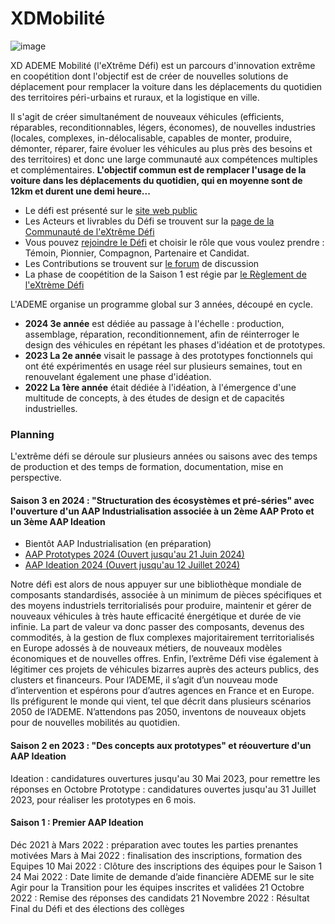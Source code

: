 # XDMobilité
![image](https://github.com/XDADEME/XDMobilite/assets/171435255/31076f2c-81ee-4e55-94ba-1071264a2ad2)


XD ADEME Mobilité (l'eXtrême Défi) est un parcours d'innovation extrême en coopétition dont l'objectif est de créer de nouvelles solutions de déplacement pour remplacer la voiture dans les déplacements du quotidien des territoires péri-urbains et ruraux, et la logistique en ville.

Il s'agit de créer simultanément de nouveaux véhicules (efficients, réparables, reconditionnables, légers, économes), de nouvelles industries (locales, complexes, in-délocalisable, capables de monter, produire, démonter, réparer, faire évoluer les véhicules au plus près des besoins et des territoires) et donc une large communauté aux compétences multiples et complémentaires. 
**L'objectif commun est de remplacer l'usage de la voiture dans les déplacements du quotidien, qui en moyenne sont de 12km et durent une demi heure...**

* Le défi est présenté sur le [site web public](https://xd.ademe.fr/)
* Les Acteurs et livrables du Défi se trouvent sur la [page de la Communauté de l'eXtrême Défi](https://wikixd.fabmob.io/wiki/XD:Accueil)
* Vous pouvez [rejoindre le Défi](https://wikixd.fabmob.io/wiki/Devenir_acteur_de_l%27XD) et choisir le rôle que vous voulez prendre : Témoin, Pionnier, Compagnon, Partenaire et Candidat. 
* Les Contributions se trouvent sur [le forum](https://forum.fabmob.io/c/extreme-defi/25) de discussion 
* La phase de coopétition de la Saison 1 est régie par [le Règlement de l'eXtrème Défi](https://wikixd.fabmob.io/wiki/R%C3%A8glement_XD) 

L'ADEME organise un programme global sur 3 années, découpé en cycle.

* **2024 3e année** est dédiée au passage à l'échelle : production, assemblage, réparation, reconditionnement, afin de réinterroger le design des véhicules en répétant les phases d'idéation et de prototypes.
* **2023 La 2e année** visait le passage à des prototypes fonctionnels qui ont été expérimentés en usage réel sur plusieurs semaines, tout en renouvelant également une phase d'idéation.
* **2022 La 1ère année** était dédiée à l'idéation, à l'émergence d'une multitude de concepts, à des études de design et de capacités industrielles. 

### Planning
L'extrême défi se déroule sur plusieurs années ou saisons avec des temps de production et des temps de formation, documentation, mise en perspective.



#### Saison 3 en 2024 : "Structuration des écosystèmes et pré-séries" avec l'ouverture d'un AAP Industrialisation associée à un 2ème AAP Proto et un 3ème AAP Ideation
* Bientôt AAP Industrialisation (en préparation)
* [AAP Prototypes 2024 (Ouvert jusqu'au 21 Juin 2024)](https://agirpourlatransition.ademe.fr/entreprises/aides-financieres/20240229/prototypes-lextreme-defi)
* [AAP Ideation 2024 (Ouvert jusqu'au 12 Juillet 2024)](https://agirpourlatransition.ademe.fr/entreprises/aides-financieres/20240426/ideation-saison-3-2024-lextreme-defi-xd)

Notre défi est alors de nous appuyer sur une bibliothèque mondiale de composants standardisés, associée à un minimum de pièces spécifiques et des moyens industriels territorialisés pour produire, maintenir et gérer de nouveaux véhicules à très haute efficacité énergétique et durée de vie infinie. La part de valeur va donc passer des composants, devenus des commodités, à la gestion de flux complexes majoritairement territorialisés en Europe adossés à de nouveaux métiers, de nouveaux modèles économiques et de nouvelles offres. Enfin, l’extrême Défi vise également à légitimer ces projets de véhicules bizarres auprès des acteurs publics, des clusters et financeurs. Pour l’ADEME, il s’agit d’un nouveau mode d’intervention et espérons pour d’autres agences en France et en Europe. Ils préfigurent le monde qui vient, tel que décrit dans plusieurs scénarios 2050 de l’ADEME. N’attendons pas 2050, inventons de nouveaux objets pour de nouvelles mobilités au quotidien.

#### Saison 2 en 2023 : "Des concepts aux prototypes" et réouverture d'un AAP Ideation
Ideation : candidatures ouvertures jusqu'au 30 Mai 2023, pour remettre les réponses en Octobre
Prototype : candidatures ouvertes jusqu'au 31 Juillet 2023, pour réaliser les prototypes en 6 mois.
#### Saison 1 : Premier AAP Ideation
Déc 2021 à Mars 2022 : préparation avec toutes les parties prenantes motivées
Mars à Mai 2022 : finalisation des inscriptions, formation des Equipes
10 Mai 2022 : Clôture des inscriptions des équipes pour le Saison 1
24 Mai 2022 : Date limite de demande d’aide financière ADEME sur le site Agir pour la Transition pour les équipes inscrites et validées
21 Octobre 2022 : Remise des réponses des candidats
21 Novembre 2022 : Résultat Final du Défi et des élections des collèges


